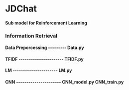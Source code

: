 # JDChat
#### Sub model for Reinforcement Learning

### Information Retrieval 
#### Data Preporcessing --------- Data.py
#### TFIDF ---------------------- TFIDF.py
#### LM    ---------------------- LM.py
#### CNN   ---------------------- CNN_model.py CNN_train.py

